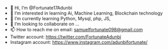 - 👋 Hi, I’m @Fortunate17Adunbi
- 👀 I’m interested in learning Ai, Machine Learning, Blockchain technology
- 🌱 I’m currently learning Python, Mysql, php, JS, 
- 💞️ I’m looking to collaborate on ...
- 📫 How to reach me on email: samuelfortunate098@gmail.com 
- Twitter account: https://twitter.com/FortunateAdunbi
- Instagram account: https://www.instagram.com/adunbifortunate/

<!---
Fortunate17Adunbi/Fortunate17Adunbi is a ✨ special ✨ repository because its `README.md` (this file) appears on your GitHub profile.
You can click the Preview link to take a look at your changes.
--->
